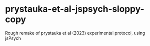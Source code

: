 # prystauka-et-al-jspsych-sloppy-copy
Rough remake of prystauka et al (2023) experimental protocol, using jsPsych
